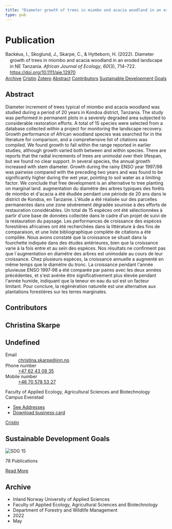```yaml
---
title: "Diameter growth of trees in miombo and acacia woodland in an eroded landscape in NE Tanzania"
type: pub
---
```

<h1>Publication</h1>
<article id="csl-bib-container-6B25NGD4" class="csl-bib-container">
  <div class="csl-bib-body" style="line-height: 1.35; padding-left: 1em; text-indent:-1em;">
  <div class="csl-entry">Back&#xE9;us, I., Skoglund, J., Skarpe, C., &amp; Hytteborn, H. (2022). Diameter growth of trees in miombo and acacia woodland in an eroded landscape in NE Tanzania. <i>African Journal of Ecology</i>, <i>60</i>(3), 714&#x2013;722. <a href="https://doi.org/10.1111/aje.12970">https://doi.org/10.1111/aje.12970</a></div>
</div>
  <div class="csl-bib-buttons">
    <a href="#taxonomy-article-6B25NGD4" class="csl-bib-button">Archive</a>
    <a href="https://app.cristin.no/results/show.jsf?id=2021521" alt="Cristin URL" class="csl-bib-button">Cristin</a>
    <a href="http://zotero.org/groups/5022929/items/6B25NGD4" alt="Zotero URL" class="csl-bib-button">Zotero</a>
    <a href="#abstract-article-6B25NGD4" class="csl-bib-button">Abstract</a>
    <a href="#contributors-article-6B25NGD4" class="csl-bib-button">Contributors</a>
    <a href="#sdg-article-6B25NGD4" class="csl-bib-button">Sustainable Development Goals</a>
  </div>
  <div id="csl-bib-meta-container-6B25NGD4"></div>
</article>
<div id="csl-bib-meta-6B25NGD4" class="csl-bib-meta">
  <article id="abstract-article-6B25NGD4" class="abstract-article">
    <h1>Abstract</h1>
    Diameter increment of trees typical of miombo and acacia woodland was studied during a period of 20 years in Kondoa district, Tanzania. The study was performed in permanent plots in a severely degraded area subjected to considerable restoration efforts. A total of 15 species were selected from a database collected within a project for monitoring the landscape recovery. Growth performance of African woodland species was searched for in the literature for comparison, and a comprehensive list of citations was compiled. We found growth to fall within the range reported in earlier studies, although growth varied both between and within species. There are reports that the radial increments of trees are unimodal over their lifespan, but we found no clear support. In several species, the annual growth increased with stem diameter. Growth during the rainy ENSO year 1997/98 was pairwise compared with the preceding two years and was found to be significantly higher during the wet year, pointing to soil water as a limiting factor. We conclude that free development is an alternative to tree planting on marginal land.
augmentation du diamètre des arbres typiques des forêts de miombo et d'acacia a été étudiée pendant une période de 20 ans dans le district de Kondoa, en Tanzanie. L'étude a été réalisée sur des parcelles permanentes dans une zone sévèrement dégradée soumise à des efforts de restauration considérables. Un total de 15 espèces ont été sélectionnées à partir d'une base de données collectée dans le cadre d'un projet de suivi de la restauration du paysage. Les performances de croissance des espèces forestières africaines ont été recherchées dans la littérature à des fins de comparaison, et une liste bibliographique complète de citations a été compilée. Nous avons constaté que la croissance se situait dans la fourchette indiquée dans des études antérieures, bien que la croissance varie à la fois entre et au sein des espèces. Nos résultats ne confirment pas que l´augmentation en diamètre des arbres est unimodale au cours de leur croissance. Chez plusieurs espèces, la croissance annuelle a augmenté en même temps que le diamètre du tronc. La croissance pendant l'année pluvieuse ENSO 1997‐98 a été comparée par paires avec les deux années précédentes, et s'est avérée être significativement plus élevée pendant l'année humide, indiquant que la teneur en eau du sol est un facteur limitant. Pour conclure, la régénération naturelle est une alternative aux plantations forestières sur les terres marginales.
  </article>
  <article id="contributors-article-6B25NGD4" class="contributors-article">
    <h1>Contributors</h1>
    <div class="personas">
<div class="vrtx-hinn-person-card">
<div class="photo">
<i class="lar la-user-circle missing-person"></i>
</div>
<div class="info">
<hgroup><h1>Christina Skarpe</h1>
<h2>Undefined</h2>
</hgroup><dl>
<dt>Email</dt>
<dd>
<a href="mailto:christina.skarpe@inn.no">christina.skarpe@inn.no</a>
</dd>
<dt>Phone number</dt>
<dd><a href="tel:+4762430835">
+47 62 43 08 35
</a></dd>
<dt>Mobile number</dt>
<dd><a href="tel:+46705785327">
+46 70 578 53 27
</a></dd>
</dl>
<p>
Faculty of Applied Ecology, Agricultural Sciences and Biotechnology<br>
Campus Evenstad
</p>
<ul class="vrtx-hinn-links">
<li><a href="https://www.inn.no/english/find-an-employee/christina-skarpe.html#vrtx-hinn-addresses">See Addresses</a></li>
<li><a href="https://www.inn.no/english/find-an-employee/christina-skarpe.html?vrtx=vcf">Download business card</a></li>
</ul>
</div>
</div>
<a href="https://app.cristin.no/persons/show.jsf?id=328270" alt="Cristin URL" class="personas-cristin">Cristin</a>
</div>
  </article>
  <article id="sdg-article-6B25NGD4" class="sdg-article">
    <h1>Sustainable Development Goals</h1>
    <div class="sdg-container"><div id="sdg15" class="sdg">
<img src="{{< params subfolder >}}images/sdg/sdg15_en.png" class="image" alt="SDG 15">
<div class="sdg-overlay">
<p class="sdg-publication-count"><span>78</span> Publications</p>
<p><a href="https://sdgs.un.org/goals/goal15" class="sdg-read-more">Read More</a></p>
</div>
</div></div>
  </article>
  <article id="taxonomy-article-6B25NGD4" class="taxonomy-article">
    <h1>Archive</h1>
    <ul>
      <li>Inland Norway University of Applied Sciences</li>
      <li>Faculty of Applied Ecology, Agricultural Sciences and Biotechnology</li>
      <li>Department of Forestry and Wildlife Management</li>
      <li>2022</li>
      <li>May</li>
    </ul>
  </article>
</div>
